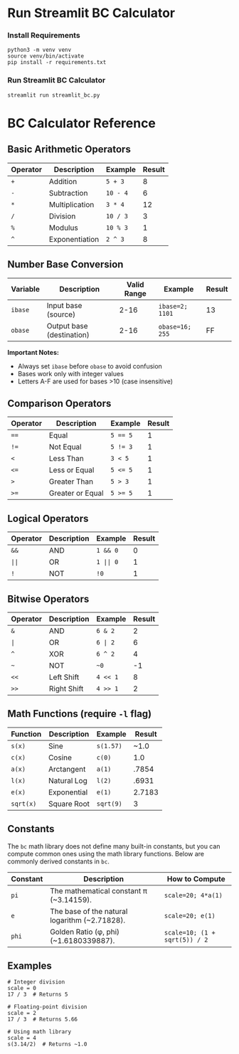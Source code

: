 # Run Streamlit BC Calculator

### Install Requirements
	python3 -m venv venv
	source venv/bin/activate
	pip install -r requirements.txt

### Run Streamlit BC Calculator
	streamlit run streamlit_bc.py

# BC Calculator Reference
  
## Basic Arithmetic Operators

| Operator | Description      | Example     | Result |
|----------|------------------|-------------|--------|
| `+`      | Addition         | `5 + 3`     | 8      |
| `-`      | Subtraction      | `10 - 4`    | 6      |
| `*`      | Multiplication   | `3 * 4`     | 12     |
| `/`      | Division         | `10 / 3`    | 3      |
| `%`      | Modulus          | `10 % 3`    | 1      |
| `^`      | Exponentiation   | `2 ^ 3`     | 8      |

## Number Base Conversion

| Variable | Description               | Valid Range | Example               | Result |
|----------|---------------------------|-------------|-----------------------|--------|
| `ibase`  | Input base (source)       | 2-16        | `ibase=2; 1101`       | 13     |
| `obase`  | Output base (destination) | 2-16        | `obase=16; 255`       | FF     |

**Important Notes:**
- Always set `ibase` before `obase` to avoid confusion
- Bases work only with integer values
- Letters A-F are used for bases >10 (case insensitive)


## Comparison Operators

| Operator | Description       | Example     | Result |
|----------|------------------|-------------|--------|
| `==`     | Equal            | `5 == 5`    | 1      |
| `!=`     | Not Equal        | `5 != 3`    | 1      |
| `<`      | Less Than        | `3 < 5`     | 1      |
| `<=`     | Less or Equal    | `5 <= 5`    | 1      |
| `>`      | Greater Than     | `5 > 3`     | 1      |
| `>=`     | Greater or Equal | `5 >= 5`    | 1      |

## Logical Operators

| Operator | Description | Example      | Result |
|----------|-------------|--------------|--------|
| `&&`     | AND         | `1 && 0`     | 0      |
| `\|\|`   | OR          | `1 \|\| 0`   | 1      |
| `!`      | NOT         | `!0`         | 1      |

## Bitwise Operators

| Operator | Description | Example   | Result |
|----------|-------------|-----------|--------|
| `&`      | AND         | `6 & 2`   | 2      |
| `\|`     | OR          | `6 \| 2`  | 6      |
| `^`      | XOR         | `6 ^ 2`   | 4      |
| `~`      | NOT         | `~0`      | -1     |
| `<<`     | Left Shift  | `4 << 1`  | 8      |
| `>>`     | Right Shift | `4 >> 1`  | 2      |

## Math Functions (require `-l` flag)

| Function | Description      | Example       | Result      |
|----------|------------------|---------------|-------------|
| `s(x)`   | Sine             | `s(1.57)`     | ~1.0        |
| `c(x)`   | Cosine           | `c(0)`        | 1.0         |
| `a(x)`   | Arctangent       | `a(1)`        | .7854       |
| `l(x)`   | Natural Log      | `l(2)`        | .6931       |
| `e(x)`   | Exponential      | `e(1)`        | 2.7183      |
| `sqrt(x)`| Square Root      | `sqrt(9)`     | 3           |


## Constants

The `bc` math library does not define many built-in constants, but you can compute common ones using the math library functions. Below are commonly derived constants in `bc`.

| Constant | Description | How to Compute                                         |
|----------|-------------|--------------------------------------------------------|
| `pi` | The mathematical constant π (~3.14159). | `scale=20; 4*a(1)`             |
| `e` | The base of the natural logarithm (~2.71828). | `scale=20; e(1)`          |
| `phi` | Golden Ratio (φ, phi) (~1.6180339887). | `scale=10; (1 + sqrt(5)) / 2`  |


## Examples

```bc
# Integer division
scale = 0
17 / 3  # Returns 5

# Floating-point division
scale = 2
17 / 3  # Returns 5.66

# Using math library
scale = 4
s(3.14/2)  # Returns ~1.0
